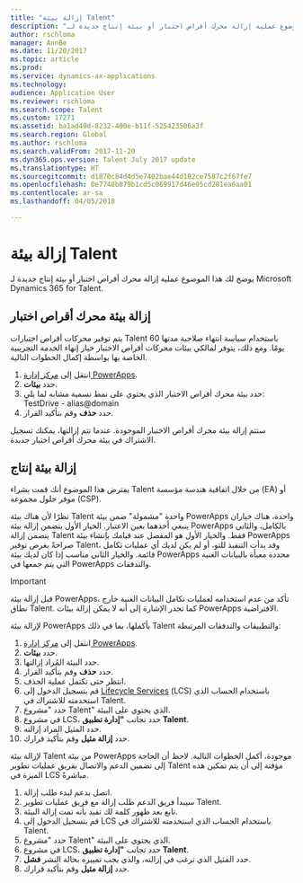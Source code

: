 ```yaml
---
title: "إزالة بيئة Talent"
description: "يوضح لك هذا الموضوع عملية إزالة محرك أقراص اختبار أو بيئة إنتاج جديدة لـ Microsoft Dynamics 365 for Talent."
author: rschloma
manager: AnnBe
ms.date: 11/20/2017
ms.topic: article
ms.prod: 
ms.service: dynamics-ax-applications
ms.technology: 
audience: Application User
ms.reviewer: rschloma
ms.search.scope: Talent
ms.custom: 17271
ms.assetid: ba1ad49d-8232-400e-b11f-525423506a3f
ms.search.region: Global
ms.author: rschloma
ms.search.validFrom: 2017-11-20
ms.dyn365.ops.version: Talent July 2017 update
ms.translationtype: HT
ms.sourcegitcommit: d1870c84d4d5e7402bae44d192ce7587c2f67fe7
ms.openlocfilehash: 0e7748b079b1cd5c069917d46e05cd281ea6aa01
ms.contentlocale: ar-sa
ms.lasthandoff: 04/05/2018

---
```

# <a name="remove-a-talent-environment"></a>إزالة بيئة Talent

يوضح لك هذا الموضوع عملية إزالة محرك أقراص اختبار أو بيئة إنتاج جديدة لـ Microsoft Dynamics 365 for Talent.

## <a name="removing-a-test-drive-environment"></a>إزالة بيئة محرك أقراص اختبار

يتم توفير محركات أقراص اختبارات Talent باستخدام سياسة انتهاء صلاحية مدتها 60 يومًا. ومع ذلك، يتوفر لمالكي بيئات محركات أقراص الاختبار خيار إنهاء الخدمة التجريبية الخاصة بها بواسطة إكمال الخطوات التالية. 

1. انتقل إلى [مركز إدارة PowerApps](https://admin.businessplatform.microsoft.com/).
2. حدد **بيئات**.
3. حدد بيئة محرك أقراص الاختبار الذي يحتوي على نمط تسمية مشابه لما يلي: TestDrive - alias@domain
4. حدد **حذف** وقم بتأكيد القرار. 

ستتم إزالة بيئة محرك أقراص الاختبار الموجودة. عندما تتم إزالتها، يمكنك تسجيل الاشتراك في بيئة محرك أقراص اختبار جديدة. 

## <a name="removing-a-production-environment"></a>إزالة بيئة إنتاج

يفترض هذا الموضوع أنك قمت بشراء Talent من خلال اتفاقية هندسة مؤسسة (EA) أو موفر حلول مجموعة (CSP). 

نظرًا لأن هناك بيئة Talent واحدة "مشمولة" ضمن بيئة PowerApps واحدة، هناك خياران ينبغي أخذهما بعين الاعتبار. الخيار الأول يتضمن إزالة بيئة PowerApps بالكامل، والثاني يتضمن إزالة Talent فقط. والخيار الأول هو المفضل عند قيامك بإنشاء بيئة PowerApps صراحةً بغرض توفير Talent، وقد بدأت التنفيذ للتو، أو لم يكن لديك أي عمليات تكامل قائمة. والخيار الثاني مناسب إذا كان لديك بيئة PowerApps محددة معبأة بالبيانات الغنية التي يتم جمعها في PowerApps والتدفقات.

> [!Important]
> قبل إزالة بيئة PowerApps، تأكد من عدم استخدامه لعمليات تكامل البيانات الغنية خارج نطاق Talent. كما تجدر الإشارة إلى أنه لا يمكن إزالة بيئات PowerApps الافتراضية. 

لإزالة بيئة PowerApps بأكملها، بما في ذلك Talent والتطبيقات والتدفقات المرتبطة:

1. انتقل إلى [مركز إدارة PowerApps](https://admin.businessplatform.microsoft.com/).
2. حدد **بيئات**.
3. حدد البيئة المُراد إزالتها.
4. حدد **حذف** وقم بتأكيد القرار. 
5. انتظر حتى تكتمل عملية الحذف.
6. قم بتسجيل الدخول إلى [Lifecycle Services](https://lcs.dynamics.com/Logon/Index) (‏LCS‏) باستخدام الحساب الذي استخدمته للاشتراك في Talent. 
7. حدد "مشروع Talent" الذي يحتوي على البيئة. 
8. في مشروع LCS، حدد تجانب **"إدارة تطبيق Talent**. 
9. حدد المثيل المراد إزالته. 
10. حدد **إزالة مثيل** وقم بتأكيد قرارك.  

لإزالة بيئة Talent من بيئة PowerApps موجودة، أكمل الخطوات التالية. لاحظ أن الحاجة إلى تضمين الدعم والاتصال بفريق عمليات تطوير Talent مؤقتة إلى أن يتم تمكين هذه الميزة في LCS مباشرةً.

1. اتصل بدعم لبدء طلب إزالة.
2. سيبدأ فريق الدعم طلب إزالة مع فريق عمليات تطوير Talent. 
3. تابع بعد ظهور كلمة لك تفيد بأنه تمت إزالة البيئة.
4.  قم بتسجيل الدخول إلى LCS باستخدام الحساب الذي استخدمته للاشتراك في Talent. 
5. حدد "مشروع Talent" الذي يحتوي على البيئة. 
6. في مشروع LCS، حدد تجانب **"إدارة تطبيق Talent**. 
7. حدد المثيل الذي ترغب في إزالته، والذي يجب تمييزه بحالة النشر **فشل**.
8. حدد **إزالة مثيل** وقم بتأكيد قرارك. 


